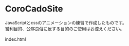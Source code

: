 # CoroCadoSite
JavaScriptとcssのアニメーションの練習で作成したものです。<br>
営利目的、公序良俗に反する目的のご使用はお控えください。<br>
<br>
<a src="https://hosoya17.github.io/CoroCadoSite/">index.html</a>
